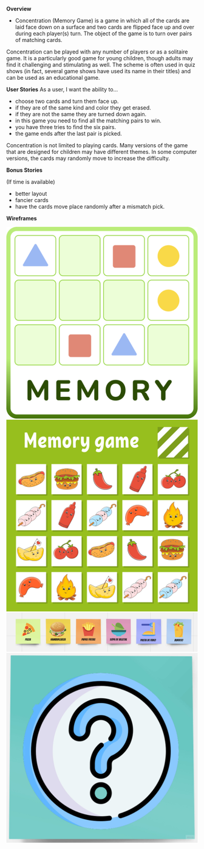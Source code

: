 **Overview**
* Concentration (Memory Game) is a game in which all of the cards are laid face down on a surface and two cards are flipped face up and over during each player(s) turn. The object of the game is to turn over pairs of matching cards.

Concentration can be played with any number of players or as a solitaire game. It is a particularly good game for young children, though adults may find it challenging and stimulating as well. The scheme is often used in quiz shows (in fact, several game shows have used its name in their titles) and can be used as an educational game.




**User Stories**
As a user, I want the ability to...

* choose two cards and turn them face up.
* if they are of the same kind and color they get erased.
* if they are not the same they are turned down again.
* in this game you need to find all the matching pairs to win.
* you have three tries to find the six pairs.
* the game ends after the last pair is picked.


 Concentration is not limited to playing cards. Many versions of the game that are designed for children may have different themes. In some computer versions, the cards may randomly move to increase the difficulty.


**Bonus Stories**

(If time is available)
* better layout
* fancier cards
* have the cards move place randomly after a mismatch pick.




**Wireframes**

![Alt text](images/logoActivity.png)
![Alt text](images/memory-game-for-kids-free-vector.jpg)
![Alt text](images/FoodIcons.png)
![Alt text](images/UnknownIcon.jpg)
